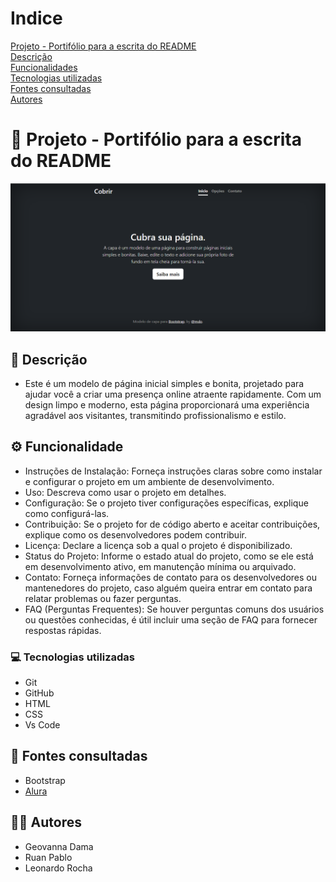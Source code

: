 # Indice

[Projeto - Portifólio para a escrita do README](#projeto---portif%C3%B3lio-para-a-escrita-do-readme)  
[Descrição](#descri%C3%A7%C3%A3o)  
[Funcionalidades](#funcionalidades)  
[Tecnologias utilizadas](#tecnologias-utilizadas)  
[Fontes consultadas](#fontes-consultadas)  
[Autores](#autores)  

# 🚀 Projeto - Portifólio para a escrita do README
![image](img/Captura%20de%20tela%202023-09-05%20075729.png)

## 📝 Descrição 
- Este é um modelo de página inicial simples e bonita, projetado para ajudar você a criar uma presença online atraente rapidamente. Com um design limpo e moderno, esta página proporcionará uma experiência agradável aos visitantes, transmitindo profissionalismo e estilo.

## ⚙️ Funcionalidade  
- Instruções de Instalação: Forneça instruções claras sobre como instalar e configurar o projeto em um ambiente de desenvolvimento.  
- Uso: Descreva como usar o projeto em detalhes.  
- Configuração: Se o projeto tiver configurações específicas, explique como configurá-las.  
- Contribuição: Se o projeto for de código aberto e aceitar contribuições, explique como os desenvolvedores podem contribuir.  
- Licença: Declare a licença sob a qual o projeto é disponibilizado.  
- Status do Projeto: Informe o estado atual do projeto, como se ele está em desenvolvimento ativo, em manutenção mínima ou arquivado.  
- Contato: Forneça informações de contato para os desenvolvedores ou mantenedores do projeto, caso alguém queira entrar em contato para relatar problemas ou fazer perguntas.  
- FAQ (Perguntas Frequentes): Se houver perguntas comuns dos usuários ou questões conhecidas, é útil incluir uma seção de FAQ para fornecer respostas rápidas.  

### 💻 Tecnologias utilizadas
- Git  
- GitHub  
- HTML  
- CSS  
- Vs Code  


## 🔎 Fontes consultadas
- Bootstrap
- [Alura](https://www.alura.com.br/artigos/escrever-bom-readme)

## 🙎🏽 Autores 
- Geovanna Dama 
- Ruan Pablo
- Leonardo Rocha
